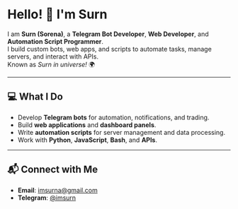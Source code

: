 # Hello! 👋 I'm Surn

I am **Surn (Sorena)**, a **Telegram Bot Developer**, **Web Developer**, and **Automation Script Programmer**.  
I build custom bots, web apps, and scripts to automate tasks, manage servers, and interact with APIs.  
Known as *Surn in universe!* 🌍

---

## 💻 What I Do
- Develop **Telegram bots** for automation, notifications, and trading.  
- Build **web applications** and **dashboard panels**.  
- Write **automation scripts** for server management and data processing.  
- Work with **Python**, **JavaScript**, **Bash**, and **APIs**.

---

## 📬 Connect with Me
- **Email**: [imsurna@gmail.com](mailto:imsurna@gmail.com)
- **Telegram**: [@imsurn](https://t.me/imsurn)

